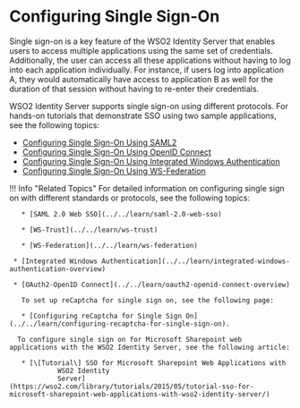 # Configuring Single Sign-On

Single sign-on is a key feature of the WSO2 Identity Server that enables
users to access multiple applications using the same set of credentials.
Additionally, the user can access all these applications without having
to log into each application individually. For instance, if users log
into application A, they would automatically have access to application
B as well for the duration of that session without having to re-enter
their credentials.

WSO2 Identity Server supports single sign-on using different protocols. For hands-on tutorials that demonstrate SSO using two sample applications, see the following topics: 

- [Configuring Single Sign-On Using SAML2](../../learn/configuring-single-sign-on-saml)
- [Configuring Single Sign-On Using OpenID Connect](../../learn/configuring-single-sign-on-oidc)
- [Configuring Single Sign-On Using Integrated Windows Authentication](../../learn/configuring-iwa-single-sign-on)
- [Configuring Single Sign-On Using WS-Federation](../../learn/configuring-single-sign-on-wsfed)

!!! Info "Related Topics"
	   For detailed information on configuring single sign on with different standards or protocols, see the following topics:

	   * [SAML 2.0 Web SSO](../../learn/saml-2.0-web-sso)

	   * [WS-Trust](../../learn/ws-trust)

	   * [WS-Federation](../../learn/ws-federation)

     * [Integrated Windows Authentication](../../learn/integrated-windows-authentication-overview)

     * [OAuth2-OpenID Connect](../../learn/oauth2-openid-connect-overview)
	  
	   To set up reCaptcha for single sign on, see the following page:

	   * [Configuring reCaptcha for Single Sign On](../../learn/configuring-recaptcha-for-single-sign-on).

	  To configure single sign on for Microsoft Sharepoint web applications with the WSO2 Identity Server, see the following article:

	   * [\[Tutorial\] SSO for Microsoft Sharepoint Web Applications with
		        WSO2 Identity
		        Server](https://wso2.com/library/tutorials/2015/05/tutorial-sso-for-microsoft-sharepoint-web-applications-with-wso2-identity-server/)
